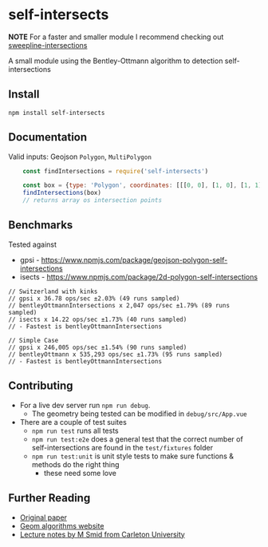 # self-intersects

**NOTE** For a faster and smaller module I recommend checking out [sweepline-intersections](https://github.com/rowanwins/sweepline-intersections)

A small module using the Bentley-Ottmann algorithm to detection self-intersections

## Install
````
npm install self-intersects
````

## Documentation
Valid inputs: Geojson `Polygon`, `MultiPolygon`

````js
    const findIntersections = require('self-intersects')

    const box = {type: 'Polygon', coordinates: [[[0, 0], [1, 0], [1, 1], [0, 1], [0, 0]]]}
    findIntersections(box)
    // returns array os intersection points

````

## Benchmarks
Tested against 
- gpsi - https://www.npmjs.com/package/geojson-polygon-self-intersections
- isects - https://www.npmjs.com/package/2d-polygon-self-intersections
````
// Switzerland with kinks
// gpsi x 36.78 ops/sec ±2.03% (49 runs sampled)
// bentleyOttmannIntersections x 2,047 ops/sec ±1.79% (89 runs sampled)
// isects x 14.22 ops/sec ±1.73% (40 runs sampled)
// - Fastest is bentleyOttmannIntersections

// Simple Case
// gpsi x 246,005 ops/sec ±1.54% (90 runs sampled)
// bentleyOttmann x 535,293 ops/sec ±1.73% (95 runs sampled)
// - Fastest is bentleyOttmannIntersections
````

## Contributing
- For a live dev server run `npm run debug`. 
  - The geometry being tested can be modified in `debug/src/App.vue`
- There are a couple of test suites
  - `npm run test` runs all tests
  - `npm run test:e2e` does a general test that the correct number of self-intersections are found in the `test/fixtures` folder
  - `npm run test:unit` is unit style tests to make sure functions & methods do the right thing
    - these need some love


## Further Reading
- [Original paper](https://github.com/homfen/self-intersects/blob/master/1979-Bentley.pdf)
- [Geom algorithms website](http://geomalgorithms.com/a09-_intersect-3.html#Bentley-Ottmann-Algorithm)
- [Lecture notes by M Smid from Carleton University](https://people.scs.carleton.ca/~michiel/lecturenotes/ALGGEOM/bentley-ottmann.pdf)

